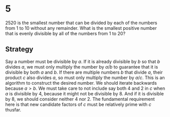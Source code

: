 # 5

$2520$ is the smallest number that can be divided by each of the numbers from $1$ to $10$ without any remainder.
What is the smallest positive number that is evenly divisible by all of the numbers from $1$ to $20$?


## Strategy

Say a number must be divisible by $a$. If it is already divisible by $b$ so that $b$ divides $a$, we must only multiply the number by $a/b$ to guarantee that it is divisible by both $a$ and $b$. If there are multiple numbers $b$ that divide $a$, their product $c$ also divides $a$, so must only multiply the number by $a/c$. This is an algorithm to construct the desired number. We should iterate backwards because $a>b$. We must take care to not include say both 4 and 2 in $c$ when $a$ is divisible by 4, because it might not be divisible by 8. And if it is divisible by 8, we should consider neither 4 nor 2. The fundamental requirement here is that new candidate factors of $c$ must be relatively prime with $c$ thusfar.
